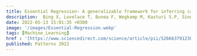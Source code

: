 ```yaml
---
title: Essential Regression- A generalizable framework for inferring causal latent factors from multi-omic datasets
description:  Bing X, Lovelace T, Bunea F, Wegkamp M, Kasturi S.P, Singh H, Benos P.V, Das J*
date: 2022-05-13 15:01:35 +0300
image: '/images/Essential-Regression.webp'
tags: [Machine_Learning]
href : '[https://www.sciencedirect.com/science/article/pii/S2666379123005438?via%3Dihub](https://www.sciencedirect.com/science/article/pii/S2666389922000538)'
published: Patterns 2022
---
```

